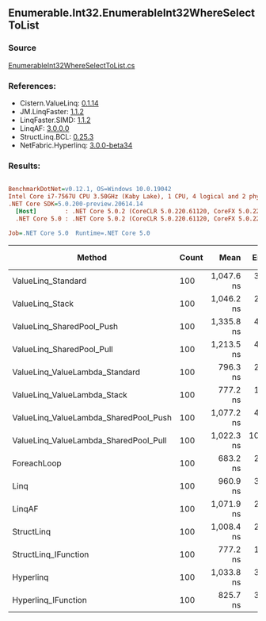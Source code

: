﻿## Enumerable.Int32.EnumerableInt32WhereSelectToList

### Source
[EnumerableInt32WhereSelectToList.cs](../LinqBenchmarks/Enumerable/Int32/EnumerableInt32WhereSelectToList.cs)

### References:
- Cistern.ValueLinq: [0.1.14](https://www.nuget.org/packages/Cistern.ValueLinq/0.1.14)
- JM.LinqFaster: [1.1.2](https://www.nuget.org/packages/JM.LinqFaster/1.1.2)
- LinqFaster.SIMD: [1.1.2](https://www.nuget.org/packages/LinqFaster.SIMD/1.0.3)
- LinqAF: [3.0.0.0](https://www.nuget.org/packages/LinqAF/3.0.0.0)
- StructLinq.BCL: [0.25.3](https://www.nuget.org/packages/StructLinq.BCL/0.25.3)
- NetFabric.Hyperlinq: [3.0.0-beta34](https://www.nuget.org/packages/NetFabric.Hyperlinq/3.0.0-beta34)

### Results:
``` ini

BenchmarkDotNet=v0.12.1, OS=Windows 10.0.19042
Intel Core i7-7567U CPU 3.50GHz (Kaby Lake), 1 CPU, 4 logical and 2 physical cores
.NET Core SDK=5.0.200-preview.20614.14
  [Host]        : .NET Core 5.0.2 (CoreCLR 5.0.220.61120, CoreFX 5.0.220.61120), X64 RyuJIT
  .NET Core 5.0 : .NET Core 5.0.2 (CoreCLR 5.0.220.61120, CoreFX 5.0.220.61120), X64 RyuJIT

Job=.NET Core 5.0  Runtime=.NET Core 5.0  

```
|                                Method | Count |       Mean |    Error |  StdDev | Ratio |  Gen 0 | Gen 1 | Gen 2 | Allocated |
|-------------------------------------- |------ |-----------:|---------:|--------:|------:|-------:|------:|------:|----------:|
|                    ValueLinq_Standard |   100 | 1,047.6 ns |  3.76 ns | 3.51 ns |  1.53 | 0.3281 |     - |     - |     688 B |
|                       ValueLinq_Stack |   100 | 1,046.2 ns |  2.70 ns | 2.39 ns |  1.53 | 0.1411 |     - |     - |     296 B |
|             ValueLinq_SharedPool_Push |   100 | 1,335.8 ns |  4.01 ns | 3.55 ns |  1.95 | 0.1411 |     - |     - |     296 B |
|             ValueLinq_SharedPool_Pull |   100 | 1,213.5 ns |  4.93 ns | 4.37 ns |  1.78 | 0.1411 |     - |     - |     296 B |
|        ValueLinq_ValueLambda_Standard |   100 |   796.3 ns |  2.09 ns | 1.95 ns |  1.17 | 0.3281 |     - |     - |     688 B |
|           ValueLinq_ValueLambda_Stack |   100 |   777.2 ns |  1.37 ns | 1.21 ns |  1.14 | 0.1411 |     - |     - |     296 B |
| ValueLinq_ValueLambda_SharedPool_Push |   100 | 1,077.2 ns |  4.90 ns | 4.58 ns |  1.58 | 0.1411 |     - |     - |     296 B |
| ValueLinq_ValueLambda_SharedPool_Pull |   100 | 1,022.3 ns | 10.35 ns | 8.64 ns |  1.50 | 0.1411 |     - |     - |     296 B |
|                           ForeachLoop |   100 |   683.2 ns |  2.60 ns | 2.43 ns |  1.00 | 0.3281 |     - |     - |     688 B |
|                                  Linq |   100 |   960.9 ns |  3.67 ns | 3.25 ns |  1.41 | 0.3853 |     - |     - |     808 B |
|                                LinqAF |   100 | 1,071.9 ns |  2.81 ns | 2.63 ns |  1.57 | 0.3281 |     - |     - |     688 B |
|                            StructLinq |   100 | 1,008.4 ns |  2.86 ns | 2.68 ns |  1.48 | 0.1831 |     - |     - |     384 B |
|                  StructLinq_IFunction |   100 |   777.2 ns |  1.13 ns | 0.88 ns |  1.14 | 0.1411 |     - |     - |     296 B |
|                             Hyperlinq |   100 | 1,033.8 ns |  3.96 ns | 3.70 ns |  1.51 | 0.1411 |     - |     - |     296 B |
|                   Hyperlinq_IFunction |   100 |   825.7 ns |  3.26 ns | 2.55 ns |  1.21 | 0.1411 |     - |     - |     296 B |
